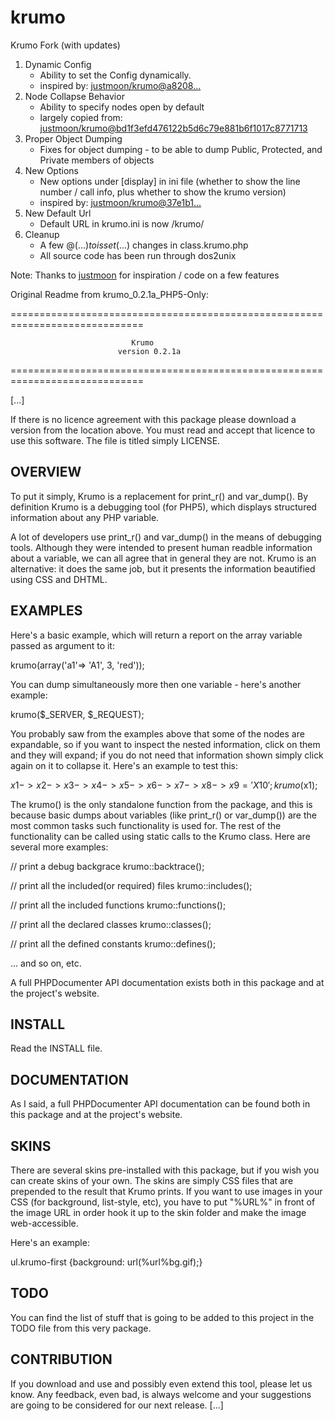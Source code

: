 krumo
=====

Krumo Fork (with updates)

1. Dynamic Config
   * Ability to set the Config dynamically.
   * inspired by: [justmoon/krumo@a8208...](https://github.com/justmoon/krumo/commit/a82082d52f9dd348510175b508d5b2c73d69d7ad)
1. Node Collapse Behavior
   * Ability to specify nodes open by default
   * largely copied from: [justmoon/krumo@bd1f3efd476122b5d6c79e881b6f1017c8771713](https://github.com/justmoon/krumo/commit/bd1f3efd476122b5d6c79e881b6f1017c8771713)
1. Proper Object Dumping
   * Fixes for object dumping - to be able to dump Public, Protected, and Private members of objects
1. New Options
   * New options under [display] in ini file (whether to show the line number / call info, plus whether to show the krumo version)
   * inspired by: [justmoon/krumo@37e1b1...](https://github.com/justmoon/krumo/commit/37e1b1c07ca0266baad699565314b11b80410df2)
1. New Default Url
   * Default URL in krumo.ini is now /krumo/
1. Cleanup
   * A few @($...) to isset($...) changes in class.krumo.php
   * All source code has been run through dos2unix

Note: Thanks to [justmoon](https://github.com/justmoon/krumo) for inspiration / code on a few features

Original Readme from krumo_0.2.1a_PHP5-Only:

=============================================================================

                               Krumo
                            version 0.2.1a

=============================================================================

[...]

If there is no licence agreement with this package please download
a version from the location above. You must read and accept that
licence to use this software. The file is titled simply LICENSE.

OVERVIEW
------------------------------------------------------------------------------
To put it simply, Krumo is a replacement for print_r() and var_dump(). By 
definition Krumo is a debugging tool (for PHP5), which displays structured 
information about any PHP variable.

A lot of developers use print_r() and var_dump() in the means of debugging 
tools. Although they were intended to present human readble information about a 
variable, we can all agree that in general they are not. Krumo is an 
alternative: it does the same job, but it presents the information beautified 
using CSS and DHTML. 

EXAMPLES
------------------------------------------------------------------------------
Here's a basic example, which will return a report on the array variable passed 
as argument to it:

 krumo(array('a1'=> 'A1', 3, 'red'));

You can dump simultaneously more then one variable - here's another example:

 krumo($_SERVER, $_REQUEST);

You probably saw from the examples above that some of the nodes are expandable, 
so if you want to inspect the nested information, click on them and they will 
expand; if you do not need that information shown simply click again on it to 
collapse it. Here's an example to test this:

 $x1->x2->x3->x4->x5->x6->x7->x8->x9 = 'X10';
 krumo($x1);

The krumo() is the only standalone function from the package, and this is 
because basic dumps about variables (like print_r() or var_dump()) are the most 
common tasks such functionality is used for. The rest of the functionality can 
be called using static calls to the Krumo class. Here are several more examples:

 // print a debug backgrace
 krumo::backtrace();

 // print all the included(or required) files
 krumo::includes();
 
 // print all the included functions
 krumo::functions();
 
 // print all the declared classes
 krumo::classes();
 
 // print all the defined constants
 krumo::defines();

 ... and so on, etc.

A full PHPDocumenter API documentation exists both in this package and at the 
project's website.

INSTALL
------------------------------------------------------------------------------
Read the INSTALL file.

DOCUMENTATION
------------------------------------------------------------------------------
As I said, a full PHPDocumenter API documentation can be found both in this
package and at the project's website.

SKINS
------------------------------------------------------------------------------
There are several skins pre-installed with this package, but if you wish you can 
create skins of your own. The skins are simply CSS files that are prepended to 
the result that Krumo prints. If you want to use images in your CSS (for 
background, list-style, etc), you have to put "%URL%" in front of the image URL 
in order hook it up to the skin folder and make the image web-accessible.

Here's an example:

 ul.krumo-first {background: url(%url%bg.gif);}

TODO
------------------------------------------------------------------------------
You can find the list of stuff that is going to be added to this project in the 
TODO file from this very package.

CONTRIBUTION
-----------------------------------------------------------------------------
If you download and use and possibly even extend this tool, please let us know. 
Any feedback, even bad, is always welcome and your suggestions are going to be 
considered for our next release. [...]
